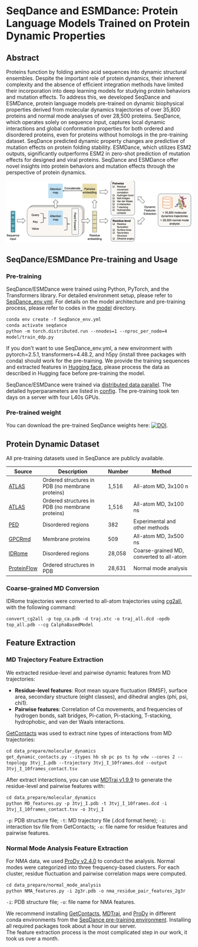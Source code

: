 # SeqDance and ESMDance: Protein Language Models Trained on Protein Dynamic Properties


## Abstract
Proteins function by folding amino acid sequences into dynamic structural ensembles. Despite the important role of protein dynamics, their inherent complexity and the absence of efficient integration methods have limited their incorporation into deep learning models for studying protein behaviors and mutation effects. To address this, we developed SeqDance and ESMDance, protein language models pre-trained on dynamic biophysical properties derived from molecular dynamics trajectories of over 35,800 proteins and normal mode analyses of over 28,500 proteins. SeqDance, which operates solely on sequence input, captures local dynamic interactions and global conformation properties for both ordered and disordered proteins, even for proteins without homologs in the pre-training dataset. SeqDance predicted dynamic property changes are predictive of mutation effects on protein folding stability. ESMDance, which utilizes ESM2 outputs, significantly outperforms ESM2 in zero-shot prediction of mutation effects for designed and viral proteins. SeqDance and ESMDance offer novel insights into protein behaviors and mutation effects through the perspective of protein dynamics.


![SeqDance Pre-training Diagram](image/SeqDance_pretraining.png "Diagram of SeqDance Pre-training")


## SeqDance/ESMDance Pre-training and Usage
### Pre-training
SeqDance/ESMDance were trained using Python, PyTorch, and the Transformers library. For detailed environment setup, please refer to [SeqDance_env.yml](SeqDance_env.yml). For details on the model architecture and pre-training process, please refer to codes in the [model](./model/) directory.
```
conda env create -f SeqDance_env.yml
conda activate seqdance
python -m torch.distributed.run --nnodes=1 --nproc_per_node=4 model/train_ddp.py
```
If you don't want to use SeqDance_env.yml, a new environment with pytorch=2.5.1, transformers=4.48.2, and h5py (install three packages with conda) should work for the pre-training. We provide the training sequences and extracted features in [Hugging face](https://huggingface.co/datasets/ChaoHou/protein_dynamic_properties), please process the data as described in Hugging face before pre-training the model.

SeqDance/ESMDance were trained via [distributed data parallel](https://pytorch.org/tutorials/intermediate/ddp_tutorial.html). The detailed hyperparameters are listed in [config](./model/config.py). The pre-training took ten days on a server with four L40s GPUs. 



### Pre-trained weight
You can download the pre-trained SeqDance weights here: [![DOI](https://zenodo.org/badge/DOI/10.5281/zenodo.13909695.svg)](https://doi.org/10.5281/zenodo.13909695). 


## Protein Dynamic Dataset
All pre-training datasets used in SeqDance are publicly available. 


| Source         | Description                                      | Number  | Method                            |
|----------------|--------------------------------------------------|---------|------------------------------------|
| [ATLAS](https://www.dsimb.inserm.fr/ATLAS/index.html)  | Ordered structures in PDB (no membrane proteins) | 1,516   | All-atom MD, 3x100 n              |
| [ATLAS](https://www.dsimb.inserm.fr/ATLAS/index.html)  | Ordered structures in PDB (no membrane proteins) | 1,516   | All-atom MD, 3x100 ns              |
| [PED](https://proteinensemble.org/)              | Disordered regions                             | 382     | Experimental and other methods     |
| [GPCRmd](https://www.gpcrmd.org/)               | Membrane proteins                              | 509     | All-atom MD, 3x500 ns              |
| [IDRome](https://github.com/KULL-Centre/_2023_Tesei_IDRome)       | Disordered regions                             | 28,058  | Coarse-grained MD, converted to all-atom |
| [ProteinFlow](https://github.com/adaptyvbio/ProteinFlow)          | Ordered structures in PDB                      | 28,631  | Normal mode analysis               |


### Coarse-grained MD Conversion
IDRome trajectories were converted to all-atom trajectories using [cg2all](https://github.com/huhlim/cg2all), with the following command:  
```
convert_cg2all -p top_ca.pdb -d traj.xtc -o traj_all.dcd -opdb top_all.pdb --cg CalphaBasedModel
```

## Feature Extraction
### MD Trajectory Feature Extraction
We extracted residue-level and pairwise dynamic features from MD trajectories:

- **Residue-level features**: Root mean square fluctuation (RMSF), surface area, secondary structure (eight classes), and dihedral angles (phi, psi, chi1).
- **Pairwise features**: Correlation of Cα movements, and frequencies of hydrogen bonds, salt bridges, Pi-cation, Pi-stacking, T-stacking, hydrophobic, and van der Waals interactions.

[GetContacts](https://getcontacts.github.io/) was used to extract nine types of interactions from MD trajectories:

```
cd data_prepare/molecular_dynamics
get_dynamic_contacts.py --itypes hb sb pc ps ts hp vdw --cores 2 --topology 3tvj_I.pdb --trajectory 3tvj_I_10frames.dcd --output 3tvj_I_10frames_contact.tsv
```


After extract interactions, you can use [MDTraj v1.9.9](https://www.mdtraj.org/) to generate the residue-level and pairwise features with:
```
cd data_prepare/molecular_dynamics
python MD_features.py -p 3tvj_I.pdb -t 3tvj_I_10frames.dcd -i 3tvj_I_10frames_contact.tsv -o 3tvj_I
```
`-p`: PDB structure file; `-t`: MD trajectory file (.dcd format here); `-i`: interaction tsv file from GetContacts; `-o`: file name for residue features and pairwise features.


### Normal Mode Analysis Feature Extraction
For NMA data, we used [ProDy v2.4.0](http://www.bahargroup.org/prody/index.html) to conduct the analysis. Normal modes were categorized into three frequency-based clusters. For each cluster, residue fluctuation and pairwise correlation maps were computed.  
```
cd data_prepare/normal_mode_analysis
python NMA_features.py -i 2g3r.pdb -o nma_residue_pair_features_2g3r
```
`-i`: PDB structure file; `-o`: file name for NMA features.

We recommend installing [GetContacts](https://getcontacts.github.io/), [MDTraj](https://www.mdtraj.org/), and [ProDy](http://www.bahargroup.org/prody/index.html) in different conda environments from the [SeqDance pre-training environment](SeqDance_env.yml). Installing all required packages took about a hour in our server.  
The feature extraction process is the most complicated step in our work, it took us over a month.